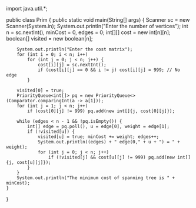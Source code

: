 

import java.util.*;

public class Prim {
    public static void main(String[] args) {
        Scanner sc = new Scanner(System.in);
        System.out.println("Enter the number of vertices");
        int n = sc.nextInt(), minCost = 0, edges = 0;
        int[][] cost = new int[n][n];
        boolean[] visited = new boolean[n];

        System.out.println("Enter the cost matrix");
        for (int i = 0; i < n; i++)
            for (int j = 0; j < n; j++) {
                cost[i][j] = sc.nextInt();
                if (cost[i][j] == 0 && i != j) cost[i][j] = 999; // No edge
            }

        visited[0] = true;
        PriorityQueue<int[]> pq = new PriorityQueue<>(Comparator.comparingInt(a -> a[1]));
        for (int j = 1; j < n; j++)
            if (cost[0][j] != 999) pq.add(new int[]{j, cost[0][j]});

        while (edges < n - 1 && !pq.isEmpty()) {
            int[] edge = pq.poll(), u = edge[0], weight = edge[1];
            if (!visited[u]) {
                visited[u] = true; minCost += weight; edges++;
                System.out.println((edges) + " edge(0," + u + ") = " + weight);
                for (int j = 0; j < n; j++)
                    if (!visited[j] && cost[u][j] != 999) pq.add(new int[]{j, cost[u][j]});
            }
        }
        System.out.println("The minimum cost of spanning tree is " + minCost);
    }
}
